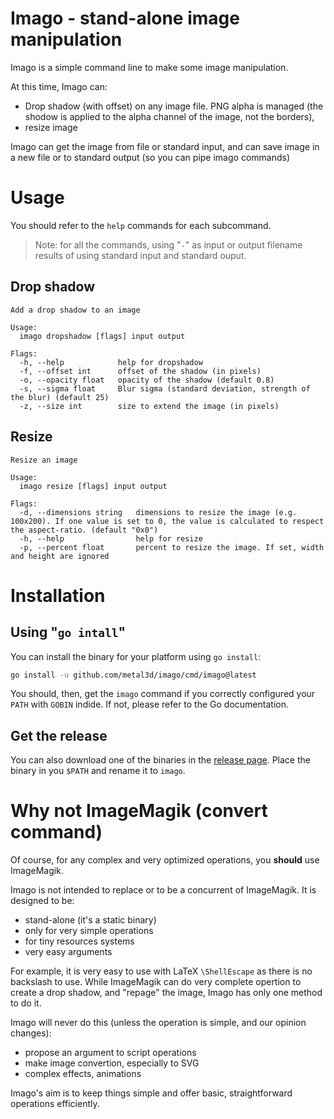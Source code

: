 # Imago - stand-alone image manipulation

Imago is a simple command line to make some image manipulation.

At this time, Imago can:

- Drop shadow (with offset) on any image file. PNG alpha is managed (the shodow is applied to the alpha channel of the image, not the borders),
- resize image

Imago can get the image from file or standard input, and can save image in a new file or to standard output (so you can pipe imago commands)

# Usage

You should refer to the `help` commands for each subcommand.

> Note: for all the commands, using "`-`" as input or output filename results of using standard input and standard ouput.

## Drop shadow

```shell
Add a drop shadow to an image

Usage:
  imago dropshadow [flags] input output

Flags:
  -h, --help            help for dropshadow
  -f, --offset int      offset of the shadow (in pixels)
  -o, --opacity float   opacity of the shadow (default 0.8)
  -s, --sigma float     Blur sigma (standard deviation, strength of the blur) (default 25)
  -z, --size int        size to extend the image (in pixels)
```

## Resize

```shell
Resize an image

Usage:
  imago resize [flags] input output

Flags:
  -d, --dimensions string   dimensions to resize the image (e.g. 100x200). If one value is set to 0, the value is calculated to respect the aspect-ratio. (default "0x0")
  -h, --help                help for resize
  -p, --percent float       percent to resize the image. If set, width and height are ignored
```

# Installation

## Using "`go intall`"

You can install the binary for your platform using `go install`:

```bash
go install -u github.com/metal3d/imago/cmd/imago@latest
```

You should, then, get the `imago` command if you correctly configured your `PATH` with `GOBIN` indide. If not, please refer to the Go documentation.

## Get the release

You can also download one of the binaries in the [release page](https://github.com/metal3d/Imago/releases). Place the binary in you `$PATH` and rename it to `imago`.

# Why not ImageMagik (convert command)

Of course, for any complex and very optimized operations, you **should** use ImageMagik.

Imago is not intended to replace or to be a concurrent of ImageMagik. It is designed to be:

- stand-alone (it's a static binary)
- only for very simple operations
- for tiny resources systems
- very easy arguments

For example, it is very easy to use with LaTeX `\ShellEscape` as there is no backslash to use. While ImageMagik can do very complete opertion to create a drop shadow, and "repage" the image, Imago has only one method to do it.

Imago will never do this (unless the operation is simple, and our opinion changes):

- propose an argument to script operations
- make image convertion, especially to SVG
- complex effects, animations

Imago's aim is to keep things simple and offer basic, straightforward operations efficiently.

